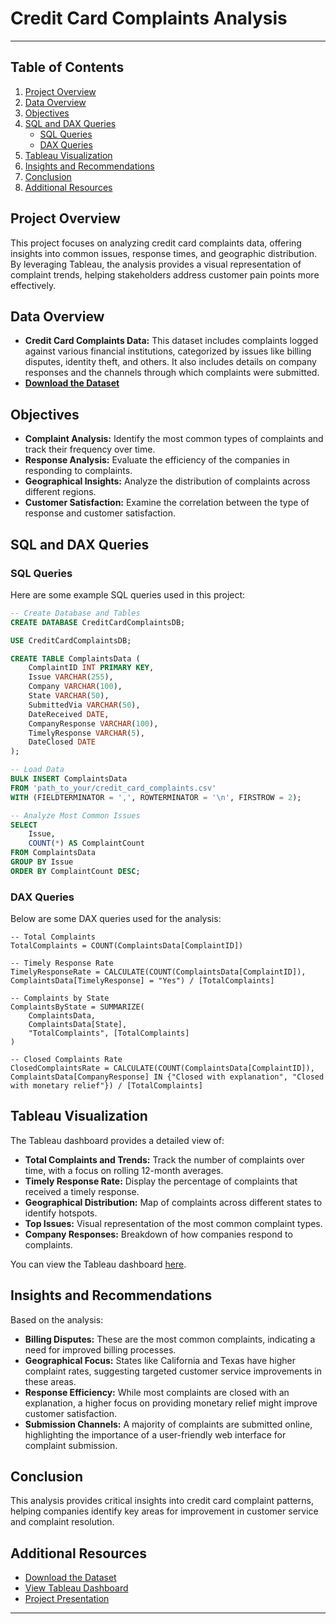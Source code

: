 # Credit Card Complaints Analysis
---
## Table of Contents
1. [Project Overview](#project-overview)
2. [Data Overview](#data-overview)
3. [Objectives](#objectives)
4. [SQL and DAX Queries](#sql-and-dax-queries)
    - [SQL Queries](#sql-queries)
    - [DAX Queries](#dax-queries)
5. [Tableau Visualization](#tableau-visualization)
6. [Insights and Recommendations](#insights-and-recommendations)
7. [Conclusion](#conclusion)
8. [Additional Resources](#additional-resources)

## Project Overview
This project focuses on analyzing credit card complaints data, offering insights into common issues, response times, and geographic distribution. By leveraging Tableau, the analysis provides a visual representation of complaint trends, helping stakeholders address customer pain points more effectively.

## Data Overview
- **Credit Card Complaints Data:** This dataset includes complaints logged against various financial institutions, categorized by issues like billing disputes, identity theft, and others. It also includes details on company responses and the channels through which complaints were submitted.
- [**Download the Dataset**](https://public.tableau.com/vizql/v_202422408070112/javascripts/hybrid-window/min/index.html?id=1i5ldomqk%24rfy6-fx-sh-k1-34wbg3&moduleId=view_data)

## Objectives
- **Complaint Analysis:** Identify the most common types of complaints and track their frequency over time.
- **Response Analysis:** Evaluate the efficiency of the companies in responding to complaints.
- **Geographical Insights:** Analyze the distribution of complaints across different regions.
- **Customer Satisfaction:** Examine the correlation between the type of response and customer satisfaction.

## SQL and DAX Queries

### SQL Queries
Here are some example SQL queries used in this project:

```sql
-- Create Database and Tables
CREATE DATABASE CreditCardComplaintsDB;

USE CreditCardComplaintsDB;

CREATE TABLE ComplaintsData (
    ComplaintID INT PRIMARY KEY,
    Issue VARCHAR(255),
    Company VARCHAR(100),
    State VARCHAR(50),
    SubmittedVia VARCHAR(50),
    DateReceived DATE,
    CompanyResponse VARCHAR(100),
    TimelyResponse VARCHAR(5),
    DateClosed DATE
);

-- Load Data
BULK INSERT ComplaintsData
FROM 'path_to_your/credit_card_complaints.csv'
WITH (FIELDTERMINATOR = ',', ROWTERMINATOR = '\n', FIRSTROW = 2);

-- Analyze Most Common Issues
SELECT 
    Issue,
    COUNT(*) AS ComplaintCount
FROM ComplaintsData
GROUP BY Issue
ORDER BY ComplaintCount DESC;
```

### DAX Queries
Below are some DAX queries used for the analysis:

```dax
-- Total Complaints
TotalComplaints = COUNT(ComplaintsData[ComplaintID])

-- Timely Response Rate
TimelyResponseRate = CALCULATE(COUNT(ComplaintsData[ComplaintID]), ComplaintsData[TimelyResponse] = "Yes") / [TotalComplaints]

-- Complaints by State
ComplaintsByState = SUMMARIZE(
    ComplaintsData,
    ComplaintsData[State],
    "TotalComplaints", [TotalComplaints]
)

-- Closed Complaints Rate
ClosedComplaintsRate = CALCULATE(COUNT(ComplaintsData[ComplaintID]), ComplaintsData[CompanyResponse] IN {"Closed with explanation", "Closed with monetary relief"}) / [TotalComplaints]
```

## Tableau Visualization
The Tableau dashboard provides a detailed view of:

- **Total Complaints and Trends:** Track the number of complaints over time, with a focus on rolling 12-month averages.
- **Timely Response Rate:** Display the percentage of complaints that received a timely response.
- **Geographical Distribution:** Map of complaints across different states to identify hotspots.
- **Top Issues:** Visual representation of the most common complaint types.
- **Company Responses:** Breakdown of how companies respond to complaints.

You can view the Tableau dashboard [here](https://public.tableau.com/app/profile/noe.careme.fouotsa.manfouo/viz/CreditCardComplaints_17220260717800/CreditCardComplaints).

## Insights and Recommendations
Based on the analysis:

- **Billing Disputes:** These are the most common complaints, indicating a need for improved billing processes.
- **Geographical Focus:** States like California and Texas have higher complaint rates, suggesting targeted customer service improvements in these areas.
- **Response Efficiency:** While most complaints are closed with an explanation, a higher focus on providing monetary relief might improve customer satisfaction.
- **Submission Channels:** A majority of complaints are submitted online, highlighting the importance of a user-friendly web interface for complaint submission.

## Conclusion
This analysis provides critical insights into credit card complaint patterns, helping companies identify key areas for improvement in customer service and complaint resolution.

## Additional Resources
- [Download the Dataset](https://public.tableau.com/vizql/v_202422408070112/javascripts/hybrid-window/min/index.html?id=1i5ldomqk%24rfy6-fx-sh-k1-34wbg3&moduleId=view_data)
- [View Tableau Dashboard](https://public.tableau.com/app/profile/noe.careme.fouotsa.manfouo/viz/CreditCardComplaints_17220260717800/CreditCardComplaints)
- [Project Presentation](#)

---
